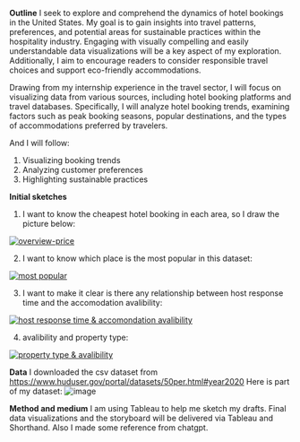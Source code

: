 **Outline**
I seek to explore and comprehend the dynamics of hotel bookings in the United States. My goal is to gain insights into travel patterns, preferences, and potential areas for sustainable practices within the hospitality industry. Engaging with visually compelling and easily understandable data visualizations will be a key aspect of my exploration. Additionally, I aim to encourage readers to consider responsible travel choices and support eco-friendly accommodations.

Drawing from my internship experience in the travel sector, I will focus on visualizing data from various sources, including hotel booking platforms and travel databases. Specifically, I will analyze hotel booking trends, examining factors such as peak booking seasons, popular destinations, and the types of accommodations preferred by travelers.

And I will follow:
1. Visualizing booking trends
2. Analyzing customer preferences
3. Highlighting sustainable practices

**Initial sketches**
1. I want to know the cheapest hotel booking in each area, so I draw the picture below:
<div class='tableauPlaceholder' id='viz1700526737673' style='position: relative'><noscript><a href='#'><img alt='overview-price ' src='https:&#47;&#47;public.tableau.com&#47;static&#47;images&#47;HN&#47;HNZHXWBXJ&#47;1_rss.png' style='border: none' /></a></noscript><object class='tableauViz'  style='display:none;'><param name='host_url' value='https%3A%2F%2Fpublic.tableau.com%2F' /> <param name='embed_code_version' value='3' /> <param name='path' value='shared&#47;HNZHXWBXJ' /> <param name='toolbar' value='yes' /><param name='static_image' value='https:&#47;&#47;public.tableau.com&#47;static&#47;images&#47;HN&#47;HNZHXWBXJ&#47;1.png' /> <param name='animate_transition' value='yes' /><param name='display_static_image' value='yes' /><param name='display_spinner' value='yes' /><param name='display_overlay' value='yes' /><param name='display_count' value='yes' /><param name='language' value='zh-CN' /><param name='filter' value='publish=yes' /></object></div>                
<script type='text/javascript'>                    
  var divElement = document.getElementById('viz1700526737673');                    
  var vizElement = divElement.getElementsByTagName('object')[0];                    
  vizElement.style.width='100%';vizElement.style.height=(divElement.offsetWidth*0.75)+'px';                    
  var scriptElement = document.createElement('script');                    
  scriptElement.src = 'https://public.tableau.com/javascripts/api/viz_v1.js';                    
  vizElement.parentNode.insertBefore(scriptElement, vizElement);                
</script>

2. I want to know which place is the most popular in this dataset:
<div class='tableauPlaceholder' id='viz1700527173071' style='position: relative'><noscript><a href='#'><img alt='most popular ' src='https:&#47;&#47;public.tableau.com&#47;static&#47;images&#47;Ji&#47;JinyuanRen_mostpopular&#47;mostpopular&#47;1_rss.png' style='border: none' /></a></noscript><object class='tableauViz'  style='display:none;'><param name='host_url' value='https%3A%2F%2Fpublic.tableau.com%2F' /> <param name='embed_code_version' value='3' /> <param name='site_root' value='' /><param name='name' value='JinyuanRen_mostpopular&#47;mostpopular' /><param name='tabs' value='no' /><param name='toolbar' value='yes' /><param name='static_image' value='https:&#47;&#47;public.tableau.com&#47;static&#47;images&#47;Ji&#47;JinyuanRen_mostpopular&#47;mostpopular&#47;1.png' /> <param name='animate_transition' value='yes' /><param name='display_static_image' value='yes' /><param name='display_spinner' value='yes' /><param name='display_overlay' value='yes' /><param name='display_count' value='yes' /><param name='language' value='zh-CN' /><param name='filter' value='publish=yes' /></object></div>                
<script type='text/javascript'>                    
  var divElement = document.getElementById('viz1700527173071');                    
  var vizElement = divElement.getElementsByTagName('object')[0];                    
  vizElement.style.width='100%';vizElement.style.height=(divElement.offsetWidth*0.75)+'px';                    
  var scriptElement = document.createElement('script');                    
  scriptElement.src = 'https://public.tableau.com/javascripts/api/viz_v1.js';                    
  vizElement.parentNode.insertBefore(scriptElement, vizElement);                
</script>

3. I want to make it clear is there any relationship between host response time and the accomodation avalibility:
<div class='tableauPlaceholder' id='viz1700527336349' style='position: relative'><noscript><a href='#'><img alt='host response time &amp; accomondation avalibility ' src='https:&#47;&#47;public.tableau.com&#47;static&#47;images&#47;Ji&#47;JinyuanRen_aavalibilityandresponsetime&#47;hostresponsetimeaccomondationavalibility&#47;1_rss.png' style='border: none' /></a></noscript><object class='tableauViz'  style='display:none;'><param name='host_url' value='https%3A%2F%2Fpublic.tableau.com%2F' /> <param name='embed_code_version' value='3' /> <param name='site_root' value='' /><param name='name' value='JinyuanRen_aavalibilityandresponsetime&#47;hostresponsetimeaccomondationavalibility' /><param name='tabs' value='no' /><param name='toolbar' value='yes' /><param name='static_image' value='https:&#47;&#47;public.tableau.com&#47;static&#47;images&#47;Ji&#47;JinyuanRen_aavalibilityandresponsetime&#47;hostresponsetimeaccomondationavalibility&#47;1.png' /> <param name='animate_transition' value='yes' /><param name='display_static_image' value='yes' /><param name='display_spinner' value='yes' /><param name='display_overlay' value='yes' /><param name='display_count' value='yes' /><param name='language' value='zh-CN' /><param name='filter' value='publish=yes' /></object></div>                
<script type='text/javascript'>                    
  var divElement = document.getElementById('viz1700527336349');                    
  var vizElement = divElement.getElementsByTagName('object')[0];                    
  vizElement.style.width='100%';vizElement.style.height=(divElement.offsetWidth*0.75)+'px';                    
  var scriptElement = document.createElement('script');                    
  scriptElement.src = 'https://public.tableau.com/javascripts/api/viz_v1.js';                    
  vizElement.parentNode.insertBefore(scriptElement, vizElement);                
</script>

4. avalibility and property type:
<div class='tableauPlaceholder' id='viz1700527518754' style='position: relative'><noscript><a href='#'><img alt='property type &amp; avalibility ' src='https:&#47;&#47;public.tableau.com&#47;static&#47;images&#47;Ji&#47;JinyuanRen_avalibilityandpropertytype&#47;propertytypeavalibility&#47;1_rss.png' style='border: none' /></a></noscript><object class='tableauViz'  style='display:none;'><param name='host_url' value='https%3A%2F%2Fpublic.tableau.com%2F' /> <param name='embed_code_version' value='3' /> <param name='site_root' value='' /><param name='name' value='JinyuanRen_avalibilityandpropertytype&#47;propertytypeavalibility' /><param name='tabs' value='no' /><param name='toolbar' value='yes' /><param name='static_image' value='https:&#47;&#47;public.tableau.com&#47;static&#47;images&#47;Ji&#47;JinyuanRen_avalibilityandpropertytype&#47;propertytypeavalibility&#47;1.png' /> <param name='animate_transition' value='yes' /><param name='display_static_image' value='yes' /><param name='display_spinner' value='yes' /><param name='display_overlay' value='yes' /><param name='display_count' value='yes' /><param name='language' value='zh-CN' /><param name='filter' value='publish=yes' /></object></div>                
<script type='text/javascript'>                    
  var divElement = document.getElementById('viz1700527518754');                   
  var vizElement = divElement.getElementsByTagName('object')[0];                    
  vizElement.style.width='100%';vizElement.style.height=(divElement.offsetWidth*0.75)+'px';                    
  var scriptElement = document.createElement('script');                    
  scriptElement.src = 'https://public.tableau.com/javascripts/api/viz_v1.js';                    
  vizElement.parentNode.insertBefore(scriptElement, vizElement);                
</script>

**Data**
I downloaded the csv dataset from https://www.huduser.gov/portal/datasets/50per.html#year2020
Here is part of my dataset:
![image](https://github.com/JinyuanRen123/telling-story/assets/149336877/6d1249e2-8f6f-4da1-ba27-a7c52cbd662b)


**Method and medium**
I am using Tableau to help me sketch my drafts. Final data visualizations and the storyboard will be delivered via Tableau and Shorthand. Also I made some reference from chatgpt.
